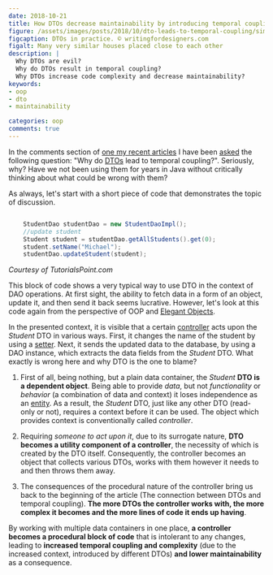 ```yaml
---
date: 2018-10-21
title: How DTOs decrease maintainability by introducing temporal coupling?
figure: /assets/images/posts/2018/10/dto-leads-to-temporal-coupling/similar-houses.jpg
figcaption: DTOs in practice. © writingfordesigners.com
figalt: Many very similar houses placed close to each other
description: |
  Why DTOs are evil?
  Why do DTOs result in temporal coupling?
  Why DTOs increase code complexity and decrease maintainability?
keywords:
- oop
- dto
- maintainability

categories: oop
comments: true
---
```


In the comments section of [one my recent articles] I have been [asked]
the following question: "Why do [DTOs] lead to temporal coupling?". Seriously, why?
Have we not been using them for years in Java without critically thinking about what
could be wrong with them?

<!--more-->

As always, let's start with a short piece of code that demonstrates the topic of discussion.

```java

    StudentDao studentDao = new StudentDaoImpl();
    //update student
    Student student = studentDao.getAllStudents().get(0);
    student.setName("Michael");
    studentDao.updateStudent(student);

```
*Courtesy of TutorialsPoint.com*

This block of code shows a very typical way to use DTO in the context of DAO operations.
At first sight, the ability to fetch data in a form of an object, update it, and then
send it back seems lucrative. However, let's look at this code again from the perspective
of OOP and [Elegant Objects].

In the presented context, it is visible that a certain [controller] acts upon the *Student*
DTO in various ways. First, it changes the name of the student by using a [setter]. Next,
it sends the updated data to the database, by using a DAO instance, which extracts the
data fields from the *Student* DTO. What exactly is wrong here and why DTO is the one to blame?

1. First of all, being nothing, but a plain data container, the *Student* **DTO is a dependent object**.
Being able to provide *data*, but not *functionality* or *behavior* (a combination of data and
context) it loses independence as an [entity]. As a result, the *Student* DTO, just like any other DTO
(read-only or not), requires a context before it can be used. The object which provides context is
conventionally called *controller*.

2. Requiring *someone to act upon it*, due to its surrogate nature, **DTO becomes a utility
component of a controller**, the necessity of which is created by the DTO itself.
Consequently, the controller becomes an object that collects various DTOs, works with them however
it needs to and then throws them away.

3. The consequences of the procedural nature of the controller bring us
back to the beginning of the article (The connection between DTOs and temporal coupling).
**The more DTOs the controller works with, the more complex it becomes and the more lines of code it
ends up having**.

By working with multiple data containers in one place, **a controller becomes a
procedural block of code** that is intolerant to any changes, leading to **increased temporal coupling
and complexity** (due to the increased context, introduced by different DTOs) **and lower maintainability**
as a consequence.


[DTOs]:                     /2018/10/08/entity-and-dto.html
[one my recent articles]:   /2018/10/11/information-vs-data.html
[asked]:                    http://disq.us/p/1wln4wi
[Elegant Objects]:          https://www.elegantobjects.org
[controller]:               https://www.yegor256.com/2016/12/13/mvc-vs-oop.html
[entity]:                   /2018/10/08/entity-and-dto.html
[setter]:                   https://www.yegor256.com/2014/09/16/getters-and-setters-are-evil.html